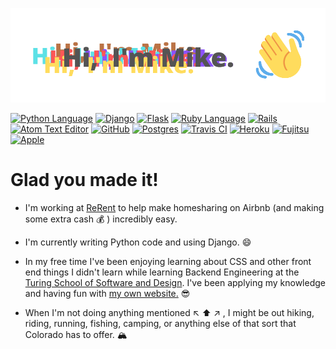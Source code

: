![Hi! I'm Mike](mike2.png)

[![Python Language](https://img.shields.io/badge/Python-02a7b3?style=flat-square&logo=Python)](https://mikez321.github.io)
[![Django](https://img.shields.io/badge/Django-092E20?style=flat-square&logo=Django)](https://mikez321.github.io)
[![Flask](https://img.shields.io/badge/Flask-000000?style=flat-square&logo=Flask)](https://mikez321.github.io)
[![Ruby Language](https://img.shields.io/badge/Ruby-CC342D?style=flat-square&logo=Ruby)](https://mikez321.github.io)
[![Rails](https://img.shields.io/badge/Rails-CC0000?style=flat-square&logo=Rails)](https://mikez321.github.io)
[![Atom Text Editor](https://img.shields.io/badge/Atom-60bf6c?style=flat-square&logo=Atom)](https://mikez321.github.io)
[![GitHub](https://img.shields.io/badge/GitHub-181717?style=flat-square&logo=Github)](https://mikez321.github.io)
[![Postgres](https://img.shields.io/badge/PostgreSQL-336791?style=flat-square&logo=PostgreSQL)](https://mikez321.github.io)
[![Travis CI](https://img.shields.io/badge/Travis%20CI-d9c700?style=flat-square&logo=Travis%20CI)](https://mikez321.github.io)
[![Heroku](https://img.shields.io/badge/Heroku-430098?style=flat-square&logo=Heroku)](https://mikez321.github.io)
[![Fujitsu](https://img.shields.io/badge/HHKB-FF0000?style=flat-square&logo=Fujitsu)](https://mikez321.github.io)
[![Apple](https://img.shields.io/badge/Mac-494649?style=flat-square&logo=Apple)](https://mikez321.github.io)
# Glad you made it!

- I'm working at [ReRent](http://rerent.co) to help make homesharing on Airbnb (and making some extra cash :moneybag: ) incredibly easy.

- I'm currently writing Python code and using Django. :smile:

- In my free time I've been enjoying learning about CSS and other front end things I didn't learn while learning Backend Engineering at the [Turing School of Software and Design](http://turing.io).  I've been applying my knowledge and having fun with [my own website.](https://mikez321.github.io) :sunglasses:

- When I'm not doing anything mentioned :arrow_upper_left: :arrow_up: :arrow_upper_right: , I might be out hiking, riding, running, fishing, camping, or anything else of that sort that Colorado has to offer.  :mountain_snow:


<!--
**mikez321/mikez321** is a ✨ _special_ ✨ repository because its `README.md` (this file) appears on your GitHub profile.

Here are some ideas to get you started:

- 🔭 I’m currently working on ...
- 🌱 I’m currently learning ...
- 👯 I’m looking to collaborate on ...
- 🤔 I’m looking for help with ...
- 💬 Ask me about ...
- 📫 How to reach me: ...
- 😄 Pronouns: ...
- ⚡ Fun fact: ...
-->
